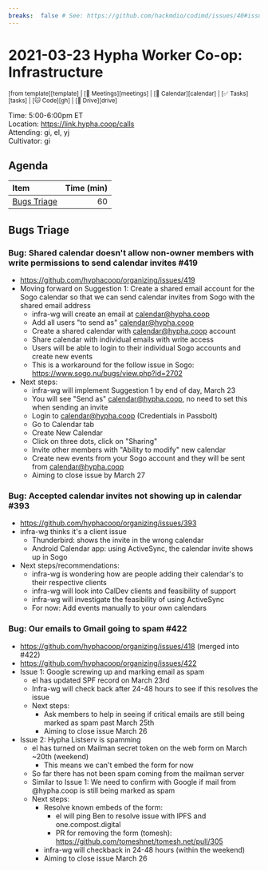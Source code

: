 ```yaml
---
breaks:  false # See: https://github.com/hackmdio/codimd/issues/40#issuecomment-172927690
---
```

# 2021-03-23 Hypha Worker Co-op: Infrastructure

<sup>[from template][template] | [:notebook: Meetings][meetings] | [:date: Calendar][calendar] | [:white_check_mark: Tasks][tasks] | [:cat: Code][gh] | [:open_file_folder: Drive][drive]</sup>

Time:       5:00-6:00pm ET  
Location:   https://link.hypha.coop/calls  
Attending:  gi, el, yj  
Cultivator: gi  

## Agenda

| Item                                            | Time (min) |
|:------------------------------------------------|-----------:|
| [Bugs Triage](#Bugs-Triage)                     |         60 |

## Bugs Triage

### Bug: Shared calendar doesn't allow non-owner members with write permissions to send calendar invites #419
- https://github.com/hyphacoop/organizing/issues/419
- Moving forward on Suggestion 1: Create a shared email account for the Sogo calendar so that we can send calendar invites from Sogo with the shared email address
    - infra-wg will create an email at calendar@hypha.coop
    - Add all users "to send as" calendar@hypha.coop
    - Create a shared calendar with calendar@hypha.coop account
    - Share calendar with individual emails with write access
    - Users will be able to login to their individual Sogo accounts and create new events
    - This is a workaround for the follow issue in Sogo: https://www.sogo.nu/bugs/view.php?id=2702
- Next steps:
    - infra-wg will implement Suggestion 1 by end of day, March 23
    - You will see "Send as" calendar@hypha.coop, no need to set this when sending an invite
    - Login to calendar@hypha.coop (Credentials in Passbolt)
    - Go to Calendar tab
    - Create New Calendar
    - Click on three dots, click on "Sharing"
    - Invite other members with "Ability to modify" new calendar
    - Create new events from your Sogo account and they will be sent from calendar@hypha.coop
    - Aiming to close issue by March 27

### Bug: Accepted calendar invites not showing up in calendar #393
- https://github.com/hyphacoop/organizing/issues/393
- infra-wg thinks it's a client issue
    - Thunderbird: shows the invite in the wrong calendar
    - Android Calendar app: using ActiveSync, the calendar invite shows up in Sogo
- Next steps/recommendations:
    - infra-wg is wondering how are people adding their calendar's to their respective clients
    - infra-wg will look into CalDev clients and feasibility of support 
    - infra-wg will investigate the feasibility of using ActiveSync
    - For now: Add events manually to your own calendars

### Bug: Our emails to Gmail going to spam #422
- https://github.com/hyphacoop/organizing/issues/418 (merged into #422)
- https://github.com/hyphacoop/organizing/issues/422
- Issue 1: Google screwing up and marking email as spam
    - el has updated SPF record on March 23rd
    - Infra-wg will check back after 24-48 hours to see if this resolves the issue
    - Next steps:
        - Ask members to help in seeing if critical emails are still being marked as spam past March 25th
        - Aiming to close issue March 26
- Issue 2: Hypha Listserv is spamming
    - el has turned on Mailman secret token on the web form on March ~20th (weekend)
        - This means we can't embed the form for now
    - So far there has not been spam coming from the mailman server
    - Similar to Issue 1: We need to confirm with Google if mail from @hypha.coop is still being marked as spam
    - Next steps:
        - Resolve known embeds of the form: 
            - el will ping Ben to resolve issue with IPFS and one.compost.digital
            - PR for removing the form (tomesh): https://github.com/tomeshnet/tomesh.net/pull/305
        - infra-wg will checkback in 24-48 hours (within the weekend)
        - Aiming to close issue March 26
